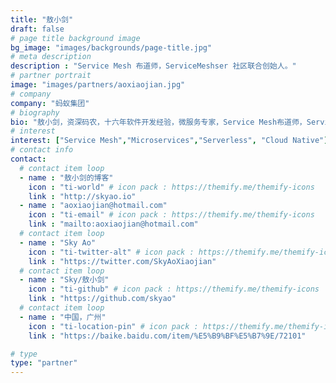 ```yaml
---
title: "敖小剑"
draft: false
# page title background image
bg_image: "images/backgrounds/page-title.jpg"
# meta description
description : "Service Mesh 布道师，ServiceMeshser 社区联合创始人。"
# partner portrait
image: "images/partners/aoxiaojian.jpg"
# company
company: "蚂蚁集团"
# biography
bio: "敖小剑，资深码农，十六年软件开发经验，微服务专家，Service Mesh布道师，Servicemesher社区联合创始人。专注于基础架构，Cloud Native 拥护者，敏捷实践者，坚守开发一线打磨匠艺的架构师。曾在亚信、爱立信、唯品会等任职，对基础架构和微服务有过深入研究和实践。目前就职蚂蚁集团，在中间件团队从事Service Mesh、Serverless产品开发。"
# interest
interest: ["Service Mesh","Microservices","Serverless", "Cloud Native"]
# contact info
contact:
  # contact item loop
  - name : "敖小剑的博客"
    icon : "ti-world" # icon pack : https://themify.me/themify-icons
    link : "http://skyao.io"
  - name : "aoxiaojian@hotmail.com"
    icon : "ti-email" # icon pack : https://themify.me/themify-icons
    link : "mailto:aoxiaojian@hotmail.com"
  # contact item loop
  - name : "Sky Ao"
    icon : "ti-twitter-alt" # icon pack : https://themify.me/themify-icons
    link : "https://twitter.com/SkyAoXiaojian"
  # contact item loop
  - name : "Sky/敖小剑"
    icon : "ti-github" # icon pack : https://themify.me/themify-icons
    link : "https://github.com/skyao"
  # contact item loop
  - name : "中国，广州"
    icon : "ti-location-pin" # icon pack : https://themify.me/themify-icons
    link : "https://baike.baidu.com/item/%E5%B9%BF%E5%B7%9E/72101"

# type
type: "partner"
---
```

